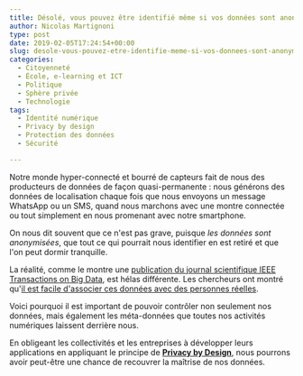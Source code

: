 ```yaml
---
title: Désolé, vous pouvez être identifié même si vos données sont anonymisées
author: Nicolas Martignoni
type: post
date: 2019-02-05T17:24:54+00:00
slug: desole-vous-pouvez-etre-identifie-meme-si-vos-donnees-sont-anonymisees
categories:
  - Citoyenneté
  - École, e-learning et ICT
  - Politique
  - Sphère privée
  - Technologie
tags:
  - Identité numérique
  - Privacy by design
  - Protection des données
  - Sécurité

---
```

Notre monde hyper-connecté et bourré de capteurs fait de nous des producteurs de données de façon quasi-permanente : nous générons des données de localisation chaque fois que nous envoyons un message WhatsApp ou un SMS, quand nous marchons avec une montre connectée ou tout simplement en nous promenant avec notre smartphone.

On nous dit souvent que ce n'est pas grave, puisque _les données sont anonymisées_, que tout ce qui pourrait nous identifier en est retiré et que l'on peut dormir tranquille.

La réalité, comme le montre une [publication du journal scientifique IEEE Transactions on Big Data][1], est hélas différente. Les chercheurs ont montré qu'[il est facile d'associer ces données avec des personnes réelles][2].

Voici pourquoi il est important de pouvoir contrôler non seulement nos données, mais également les méta-données que toutes nos activités numériques laissent derrière nous.

En obligeant les collectivités et les entreprises à développer leurs applications en appliquant le principe de __[Privacy by Design][3]__, nous pourrons avoir peut-être une chance de recouvrer la maîtrise de nos données.

  [1]: https://ieeexplore.ieee.org/document/8470173
  [2]: http://news.mit.edu/2018/privacy-risks-mobility-data-1207
  [3]: https://termly.io/resources/articles/privacy-by-design-best-practices/

<!--more-->
